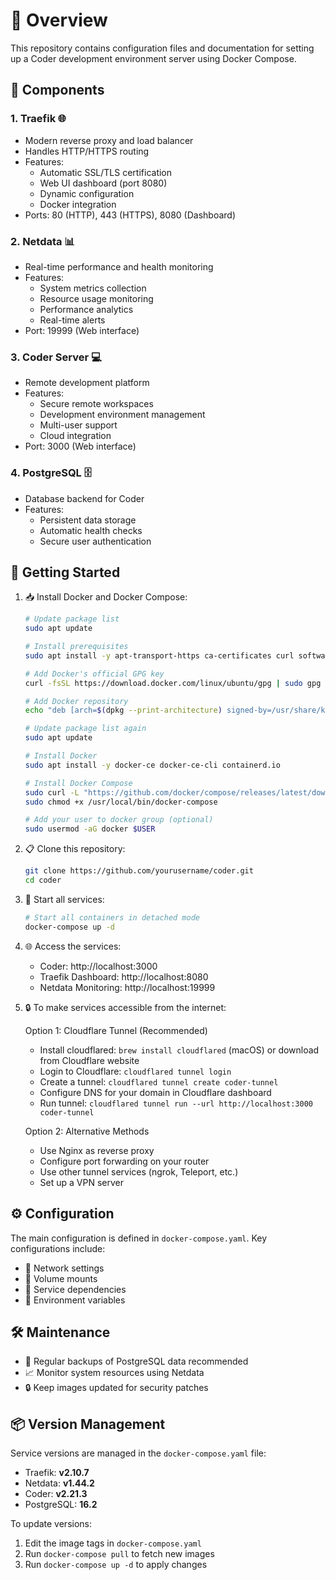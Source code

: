 # 🚀 Overview
This repository contains configuration files and documentation for setting up a Coder development environment server using Docker Compose.

## 🔧 Components

### 1. Traefik 🌐
- Modern reverse proxy and load balancer
- Handles HTTP/HTTPS routing
- Features:
  * Automatic SSL/TLS certification
  * Web UI dashboard (port 8080)
  * Dynamic configuration
  * Docker integration
- Ports: 80 (HTTP), 443 (HTTPS), 8080 (Dashboard)

### 2. Netdata 📊
- Real-time performance and health monitoring
- Features:
  * System metrics collection
  * Resource usage monitoring
  * Performance analytics
  * Real-time alerts
- Port: 19999 (Web interface)

### 3. Coder Server 💻
- Remote development platform
- Features:
  * Secure remote workspaces
  * Development environment management
  * Multi-user support
  * Cloud integration
- Port: 3000 (Web interface)

### 4. PostgreSQL 🗄️
- Database backend for Coder
- Features:
  * Persistent data storage
  * Automatic health checks
  * Secure user authentication

## 🚦 Getting Started

1. 📥 Install Docker and Docker Compose:
   ```bash
   # Update package list
   sudo apt update

   # Install prerequisites
   sudo apt install -y apt-transport-https ca-certificates curl software-properties-common

   # Add Docker's official GPG key
   curl -fsSL https://download.docker.com/linux/ubuntu/gpg | sudo gpg --dearmor -o /usr/share/keyrings/docker-archive-keyring.gpg

   # Add Docker repository
   echo "deb [arch=$(dpkg --print-architecture) signed-by=/usr/share/keyrings/docker-archive-keyring.gpg] https://download.docker.com/linux/ubuntu $(lsb_release -cs) stable" | sudo tee /etc/apt/sources.list.d/docker.list > /dev/null

   # Update package list again
   sudo apt update

   # Install Docker
   sudo apt install -y docker-ce docker-ce-cli containerd.io

   # Install Docker Compose
   sudo curl -L "https://github.com/docker/compose/releases/latest/download/docker-compose-$(uname -s)-$(uname -m)" -o /usr/local/bin/docker-compose
   sudo chmod +x /usr/local/bin/docker-compose

   # Add your user to docker group (optional)
   sudo usermod -aG docker $USER
   ```
2. 📋 Clone this repository:
   ```bash
   git clone https://github.com/yourusername/coder.git
   cd coder
   ```
3. 🏃 Start all services:
   ```bash
   # Start all containers in detached mode
   docker-compose up -d
   ```
4. 🌐 Access the services:
   - Coder: http://localhost:3000
   - Traefik Dashboard: http://localhost:8080
   - Netdata Monitoring: http://localhost:19999

5. 🔒 To make services accessible from the internet:

   Option 1: Cloudflare Tunnel (Recommended)
   - Install cloudflared: `brew install cloudflared` (macOS) or download from Cloudflare website
   - Login to Cloudflare: `cloudflared tunnel login`
   - Create a tunnel: `cloudflared tunnel create coder-tunnel`
   - Configure DNS for your domain in Cloudflare dashboard
   - Run tunnel: `cloudflared tunnel run --url http://localhost:3000 coder-tunnel`

   Option 2: Alternative Methods
   - Use Nginx as reverse proxy
   - Configure port forwarding on your router
   - Use other tunnel services (ngrok, Teleport, etc.)
   - Set up a VPN server

## ⚙️ Configuration
The main configuration is defined in `docker-compose.yaml`. Key configurations include:
- 🔗 Network settings
- 💾 Volume mounts
- 🔄 Service dependencies
- 🔐 Environment variables

## 🛠️ Maintenance
- 💾 Regular backups of PostgreSQL data recommended
- 📈 Monitor system resources using Netdata
- 🔒 Keep images updated for security patches

## 📦 Version Management
Service versions are managed in the `docker-compose.yaml` file:
- Traefik: **v2.10.7**
- Netdata: **v1.44.2** 
- Coder: **v2.21.3**
- PostgreSQL: **16.2**

To update versions:
1. Edit the image tags in `docker-compose.yaml`
2. Run `docker-compose pull` to fetch new images
3. Run `docker-compose up -d` to apply changes
